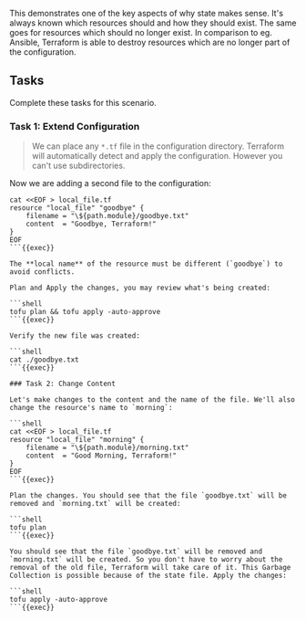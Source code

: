 This demonstrates one of the key aspects of why state makes sense. It's always known which resources should and how they should exist. The same goes for resources which should no longer exist. In comparison to eg. Ansible, Terraform is able to destroy resources which are no longer part of the configuration.

## Tasks

Complete these tasks for this scenario.

### Task 1: Extend Configuration

> We can place any `*.tf` file in the configuration directory. Terraform will automatically detect and apply the configuration. However you can't use subdirectories.

Now we are adding a second file to the configuration:

```shell
cat <<EOF > local_file.tf
resource "local_file" "goodbye" {
    filename = "\${path.module}/goodbye.txt"
    content  = "Goodbye, Terraform!"
}
EOF
```{{exec}}

The **local name** of the resource must be different (`goodbye`) to avoid conflicts.

Plan and Apply the changes, you may review what's being created:

```shell
tofu plan && tofu apply -auto-approve
```{{exec}}

Verify the new file was created:

```shell
cat ./goodbye.txt
```{{exec}}

### Task 2: Change Content

Let's make changes to the content and the name of the file. We'll also change the resource's name to `morning`:

```shell
cat <<EOF > local_file.tf
resource "local_file" "morning" {
    filename = "\${path.module}/morning.txt"
    content  = "Good Morning, Terraform!"
}
EOF
```{{exec}}

Plan the changes. You should see that the file `goodbye.txt` will be removed and `morning.txt` will be created:

```shell
tofu plan
```{{exec}}

You should see that the file `goodbye.txt` will be removed and `morning.txt` will be created. So you don't have to worry about the removal of the old file, Terraform will take care of it. This Garbage Collection is possible because of the state file. Apply the changes:

```shell
tofu apply -auto-approve
```{{exec}}
